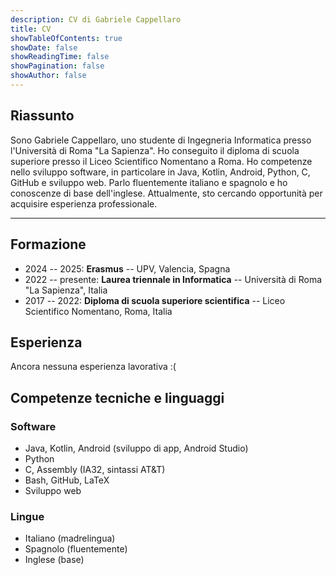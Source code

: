 ```yaml
---
description: CV di Gabriele Cappellaro
title: CV
showTableOfContents: true
showDate: false
showReadingTime: false
showPagination: false
showAuthor: false
---
```


## Riassunto

Sono Gabriele Cappellaro, uno studente di Ingegneria Informatica presso l'Università di Roma "La Sapienza". Ho conseguito il diploma di scuola superiore presso il Liceo Scientifico Nomentano a Roma. Ho competenze nello sviluppo software, in particolare in Java, Kotlin, Android, Python, C, GitHub e sviluppo web. Parlo fluentemente italiano e spagnolo e ho conoscenze di base dell'inglese. Attualmente, sto cercando opportunità per acquisire esperienza professionale.

---

## Formazione

- 2024 -- 2025: **Erasmus** -- UPV, Valencia, Spagna
- 2022 -- presente: **Laurea triennale in Informatica** -- Università di Roma "La Sapienza", Italia
- 2017 -- 2022: **Diploma di scuola superiore scientifica** -- Liceo Scientifico Nomentano, Roma, Italia

## Esperienza

Ancora nessuna esperienza lavorativa :(

## Competenze tecniche e linguaggi

### Software

- Java, Kotlin, Android (sviluppo di app, Android Studio)
- Python
- C, Assembly (IA32, sintassi AT&T)
- Bash, GitHub, LaTeX
- Sviluppo web

### Lingue

- Italiano (madrelingua)
- Spagnolo (fluentemente)
- Inglese (base)